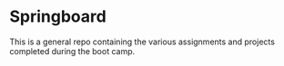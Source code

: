 # Springboard

This is a general repo containing the various assignments and projects completed during the boot camp.
